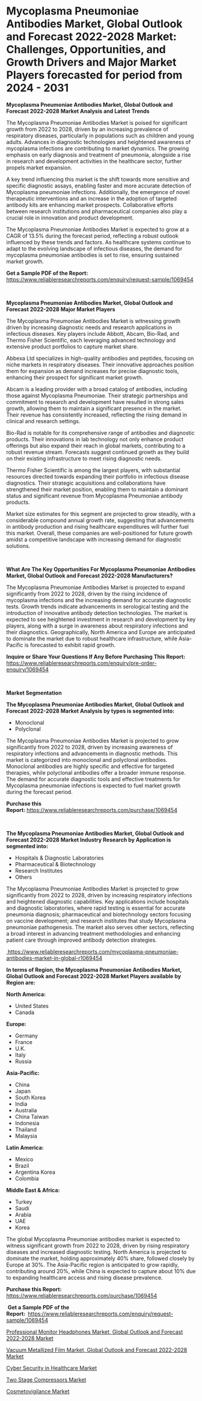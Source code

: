 <p><h1>Mycoplasma Pneumoniae Antibodies Market, Global Outlook and Forecast 2022-2028 Market: Challenges, Opportunities, and Growth Drivers and Major Market Players forecasted for period from 2024 - 2031</h1></p><p><strong>Mycoplasma Pneumoniae Antibodies Market, Global Outlook and Forecast 2022-2028 Market Analysis and Latest Trends</strong></p>
<p><p>The Mycoplasma Pneumoniae Antibodies Market is poised for significant growth from 2022 to 2028, driven by an increasing prevalence of respiratory diseases, particularly in populations such as children and young adults. Advances in diagnostic technologies and heightened awareness of mycoplasma infections are contributing to market dynamics. The growing emphasis on early diagnosis and treatment of pneumonia, alongside a rise in research and development activities in the healthcare sector, further propels market expansion.</p><p>A key trend influencing this market is the shift towards more sensitive and specific diagnostic assays, enabling faster and more accurate detection of Mycoplasma pneumoniae infections. Additionally, the emergence of novel therapeutic interventions and an increase in the adoption of targeted antibody kits are enhancing market prospects. Collaborative efforts between research institutions and pharmaceutical companies also play a crucial role in innovation and product development.</p><p>The Mycoplasma Pneumoniae Antibodies Market is expected to grow at a CAGR of 13.5% during the forecast period, reflecting a robust outlook influenced by these trends and factors. As healthcare systems continue to adapt to the evolving landscape of infectious diseases, the demand for mycoplasma pneumoniae antibodies is set to rise, ensuring sustained market growth.</p></p>
<p><strong>Get a Sample PDF of the Report:&nbsp;</strong> <a href="https://www.reliableresearchreports.com/enquiry/request-sample/1069454?utm_campaign=123&utm_medium=2&utm_source=Github&utm_content=ia&utm_term=17112024&utm_id=mycoplasma-pneumoniae-antibodies-market-global-outlook-and-forecast-2022-2028">https://www.reliableresearchreports.com/enquiry/request-sample/1069454</a></p>
<p>&nbsp;</p>
<p><strong>Mycoplasma Pneumoniae Antibodies Market, Global Outlook and Forecast 2022-2028 Major Market Players</strong></p>
<p><p>The Mycoplasma Pneumoniae Antibodies Market is witnessing growth driven by increasing diagnostic needs and research applications in infectious diseases. Key players include Abbott, Abcam, Bio-Rad, and Thermo Fisher Scientific, each leveraging advanced technology and extensive product portfolios to capture market share.</p><p>Abbexa Ltd specializes in high-quality antibodies and peptides, focusing on niche markets in respiratory diseases. Their innovative approaches position them for expansion as demand increases for precise diagnostic tools, enhancing their prospect for significant market growth.</p><p>Abcam is a leading provider with a broad catalog of antibodies, including those against Mycoplasma Pneumoniae. Their strategic partnerships and commitment to research and development have resulted in strong sales growth, allowing them to maintain a significant presence in the market. Their revenue has consistently increased, reflecting the rising demand in clinical and research settings.</p><p>Bio-Rad is notable for its comprehensive range of antibodies and diagnostic products. Their innovations in lab technology not only enhance product offerings but also expand their reach in global markets, contributing to a robust revenue stream. Forecasts suggest continued growth as they build on their existing infrastructure to meet rising diagnostic needs.</p><p>Thermo Fisher Scientific is among the largest players, with substantial resources directed towards expanding their portfolio in infectious disease diagnostics. Their strategic acquisitions and collaborations have strengthened their market position, enabling them to maintain a dominant status and significant revenue from Mycoplasma Pneumoniae antibody products.</p><p>Market size estimates for this segment are projected to grow steadily, with a considerable compound annual growth rate, suggesting that advancements in antibody production and rising healthcare expenditures will further fuel this market. Overall, these companies are well-positioned for future growth amidst a competitive landscape with increasing demand for diagnostic solutions.</p></p>
<p>&nbsp;</p>
<p><strong>What Are The Key Opportunities For Mycoplasma Pneumoniae Antibodies Market, Global Outlook and Forecast 2022-2028 Manufacturers?</strong></p>
<p><p>The Mycoplasma Pneumoniae Antibodies Market is projected to expand significantly from 2022 to 2028, driven by the rising incidence of mycoplasma infections and the increasing demand for accurate diagnostic tests. Growth trends indicate advancements in serological testing and the introduction of innovative antibody detection technologies. The market is expected to see heightened investment in research and development by key players, along with a surge in awareness about respiratory infections and their diagnostics. Geographically, North America and Europe are anticipated to dominate the market due to robust healthcare infrastructure, while Asia-Pacific is forecasted to exhibit rapid growth.</p></p>
<p><strong>Inquire or Share Your Questions If Any Before Purchasing This Report:</strong> <a href="https://www.reliableresearchreports.com/enquiry/pre-order-enquiry/1069454?utm_campaign=123&utm_medium=2&utm_source=Github&utm_content=ia&utm_term=17112024&utm_id=mycoplasma-pneumoniae-antibodies-market-global-outlook-and-forecast-2022-2028">https://www.reliableresearchreports.com/enquiry/pre-order-enquiry/1069454</a></p>
<p>&nbsp;</p>
<p><strong>Market Segmentation</strong></p>
<p><strong>The Mycoplasma Pneumoniae Antibodies Market, Global Outlook and Forecast 2022-2028 Market Analysis by types is segmented into:</strong></p>
<p><ul><li>Monoclonal</li><li>Polyclonal</li></ul></p>
<p><p>The Mycoplasma Pneumoniae Antibodies Market is projected to grow significantly from 2022 to 2028, driven by increasing awareness of respiratory infections and advancements in diagnostic methods. This market is categorized into monoclonal and polyclonal antibodies. Monoclonal antibodies are highly specific and effective for targeted therapies, while polyclonal antibodies offer a broader immune response. The demand for accurate diagnostic tools and effective treatments for Mycoplasma pneumoniae infections is expected to fuel market growth during the forecast period.</p></p>
<p><strong>Purchase this Report:&nbsp;</strong><a href="https://www.reliableresearchreports.com/purchase/1069454?utm_campaign=123&utm_medium=2&utm_source=Github&utm_content=ia&utm_term=17112024&utm_id=mycoplasma-pneumoniae-antibodies-market-global-outlook-and-forecast-2022-2028">https://www.reliableresearchreports.com/purchase/1069454</a></p>
<p>&nbsp;</p>
<p><strong>The Mycoplasma Pneumoniae Antibodies Market, Global Outlook and Forecast 2022-2028 Market Industry Research by Application is segmented into:</strong></p>
<p><ul><li>Hospitals & Diagnostic Laboratories</li><li>Pharmaceutical & Biotechnology</li><li>Research Institutes</li><li>Others</li></ul></p>
<p><p>The Mycoplasma Pneumoniae Antibodies Market is projected to grow significantly from 2022 to 2028, driven by increasing respiratory infections and heightened diagnostic capabilities. Key applications include hospitals and diagnostic laboratories, where rapid testing is essential for accurate pneumonia diagnosis; pharmaceutical and biotechnology sectors focusing on vaccine development; and research institutes that study Mycoplasma pneumoniae pathogenesis. The market also serves other sectors, reflecting a broad interest in advancing treatment methodologies and enhancing patient care through improved antibody detection strategies.</p></p>
<p><a href="https://www.reliableresearchreports.com/mycoplasma-pneumoniae-antibodies-market-in-global-r1069454?utm_campaign=123&utm_medium=2&utm_source=Github&utm_content=ia&utm_term=17112024&utm_id=mycoplasma-pneumoniae-antibodies-market-global-outlook-and-forecast-2022-2028">&nbsp;https://www.reliableresearchreports.com/mycoplasma-pneumoniae-antibodies-market-in-global-r1069454</a></p>
<p><strong>In terms of Region, the Mycoplasma Pneumoniae Antibodies Market, Global Outlook and Forecast 2022-2028 Market Players available by Region are:</strong></p>
<p>
    <p> <strong> North America: </strong>
        <ul>
            <li>United States</li>
            <li>Canada</li>
        </ul>
        </p> 
    <p> <strong> Europe: </strong>
        <ul>
            <li>Germany</li>
            <li>France</li>
            <li>U.K.</li>
            <li>Italy</li>
            <li>Russia</li>
        </ul>
        </p> 
    <p> <strong> Asia-Pacific: </strong>
        <ul>
            <li>China</li>
            <li>Japan</li>
            <li>South Korea</li>
            <li>India</li>
            <li>Australia</li>
            <li>China Taiwan</li>
            <li>Indonesia</li>
            <li>Thailand</li>
            <li>Malaysia</li>
        </ul>
        </p> 
    <p> <strong> Latin America: </strong>
        <ul>
            <li>Mexico</li>
            <li>Brazil</li>
            <li>Argentina Korea</li>
            <li>Colombia</li>
        </ul>
        </p> 
    <p> <strong> Middle East & Africa: </strong>
        <ul>
            <li>Turkey</li>
            <li>Saudi</li>
            <li>Arabia</li>
            <li>UAE</li>
            <li>Korea</li>
        </ul>
    </p>
    </p>
<p><p>The global Mycoplasma Pneumoniae antibodies market is expected to witness significant growth from 2022 to 2028, driven by rising respiratory diseases and increased diagnostic testing. North America is projected to dominate the market, holding approximately 40% share, followed closely by Europe at 30%. The Asia-Pacific region is anticipated to grow rapidly, contributing around 20%, while China is expected to capture about 10% due to expanding healthcare access and rising disease prevalence.</p></p>
<p><strong>Purchase this Report: </strong><a href="https://www.reliableresearchreports.com/purchase/1069454?utm_campaign=123&utm_medium=2&utm_source=Github&utm_content=ia&utm_term=17112024&utm_id=mycoplasma-pneumoniae-antibodies-market-global-outlook-and-forecast-2022-2028">https://www.reliableresearchreports.com/purchase/1069454</a></p>
<p>&nbsp;<strong>Get a Sample PDF of the Report:&nbsp;&nbsp;</strong><a href="https://www.reliableresearchreports.com/enquiry/request-sample/1069454?utm_campaign=123&utm_medium=2&utm_source=Github&utm_content=ia&utm_term=17112024&utm_id=mycoplasma-pneumoniae-antibodies-market-global-outlook-and-forecast-2022-2028">https://www.reliableresearchreports.com/enquiry/request-sample/1069454</a></p>
<p><strong></strong></p>
<p><p><a href="https://github.com/petbigbeepjn/Market-Research-Report-List-1/blob/main/professional-monitor-headphones-market-global-outlook-and-forecast-2022-2028-market.md?utm_campaign=123&utm_medium=2&utm_source=Github&utm_content=ia&utm_term=17112024&utm_id=mycoplasma-pneumoniae-antibodies-market-global-outlook-and-forecast-2022-2028">Professional Monitor Headphones Market, Global Outlook and Forecast 2022-2028 Market</a></p><p><a href="https://github.com/luckyshygirl/Market-Research-Report-List-6/blob/main/vacuum-metallized-film-market-global-outlook-and-forecast-2022-2028-market.md?utm_campaign=123&utm_medium=2&utm_source=Github&utm_content=ia&utm_term=17112024&utm_id=mycoplasma-pneumoniae-antibodies-market-global-outlook-and-forecast-2022-2028">Vacuum Metallized Film Market, Global Outlook and Forecast 2022-2028 Market</a></p><p><a href="https://issuu.com/reportprime-2/docs/cyber-security-in-healthcare-market_564deabee43999?utm_campaign=123&utm_medium=2&utm_source=Github&utm_content=ia&utm_term=17112024&utm_id=mycoplasma-pneumoniae-antibodies-market-global-outlook-and-forecast-2022-2028">Cyber Security in Healthcare Market</a></p><p><a href="https://www.linkedin.com/pulse/global-two-stage-compressors-market-comprehensive-analysis-9hste?utm_campaign=123&utm_medium=2&utm_source=Github&utm_content=ia&utm_term=17112024&utm_id=mycoplasma-pneumoniae-antibodies-market-global-outlook-and-forecast-2022-2028">Two Stage Compressors Market</a></p><p><a href="https://issuu.com/reportprime-2/docs/cosmetovigilance-market-size-2030.p_516821b505ed3e?utm_campaign=123&utm_medium=2&utm_source=Github&utm_content=ia&utm_term=17112024&utm_id=mycoplasma-pneumoniae-antibodies-market-global-outlook-and-forecast-2022-2028">Cosmetovigilance Market</a></p></p>